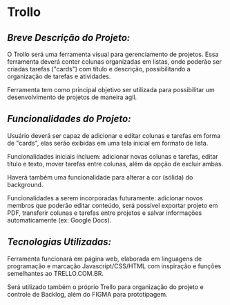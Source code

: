 # Trollo 

## ***Breve Descrição do Projeto:***

O Trollo será uma ferramenta visual para gerenciamento de projetos. 
Essa ferramenta deverá conter colunas organizadas em listas, onde poderão ser criadas tarefas ("cards") com título e descrição, possibilitando a organização de tarefas e atividades.

Ferramenta tem como principal objetivo ser utilizada para possibilitar um desenvolvimento de projetos de maneira agil.

## ***Funcionalidades do Projeto:***

Usuário deverá ser capaz de adicionar e editar colunas e tarefas em forma de "cards", elas serão exibidas em uma tela inicial em formato de lista.

Funcionalidades iniciais incluem: adicionar novas colunas e tarefas, editar título e texto, mover tarefas entre colunas, além da opção de excluir ambas.

Haverá também uma funcionalidade para alterar a cor (sólida) do background.

Funcionalidades a serem incorporadas futuramente: adicionar novos membros que poderão editar conteúdo, será possível exportar projeto em PDF, transferir colunas e tarefas entre projetos e salvar informações automaticamente (ex: Google Docs).

## ***Tecnologias Utilizadas:***

Ferramenta funcionará em página web, elaborada em linguagens de programação e marcação Javascript/CSS/HTML com inspiração e funções semelhantes ao TRELLO.COM.BR.

Será utilizado também o próprio Trello para organização do projeto e controle de Backlog, além do FIGMA para prototipagem.
